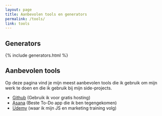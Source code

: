 ```yaml
---
layout: page
title: Aanbevolen tools en generators
permalink: /tools/
link: tools
---
```

<section style="padding-top:0;">
<h1>Generators</h1>
{% include generators.html %}

</section>
<section>


<h1  style="">Aanbevolen tools</h1>
<p class="subtitle">Op deze pagina vind je mijn meest aanbevolen tools die ik gebruik om mijn werk te doen en die ik gebruik bij mijn side-projects.
</p>
<!--<p>
 Ik krijg via sommige links een commissie of een bonus wanneer je aanmeldt voor sommige van deze tools met behulp van de onderstaande links. Je betaalt niets extra’s. Bovendien zijn de meeste gratis. Ik zeg een win-win!</p>
-->
<ul>
<li><a href="https://www.github.com" target="_BLANK">Github</a> (Gebruik ik voor gratis hosting)</li>
<li><a href="https://www.asana.com" target="_BLANK">Asana</a> (Beste To-Do app die ik ben tegengekomen)</li>
<li><a href="https://www.udemy.com" target="_BLANK">Udemy</a> (waar ik mijn JS en marketing training volg)</li>
</ul>



</section>
